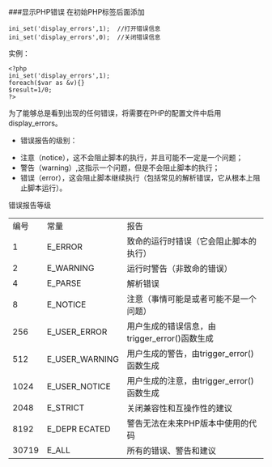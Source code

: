 ###显示PHP错误
在初始PHP标签后面添加

  	ini_set('display_errors',1);  //打开错误信息
	ini_set('display_errors',0);  //关闭错误信息

实例：

	<?php
	ini_set('display_errors',1);
	foreach($var as &v){}
	$result=1/0;
	?>

为了能够总是看到出现的任何错误，将需要在PHP的配置文件中启用display_errors。

* 错误报告的级别：
 - 注意（notice），这不会阻止脚本的执行，并且可能不一定是一个问题；
 - 警告（warning）,这指示一个问题，但是不会阻止脚本的执行；
 - 错误（error），这会阻止脚本继续执行（包括常见的解析错误，它从根本上阻止脚本运行）。

错误报告等级
<table>
<tr><td>编号</td><td>常量</td><td>报告</td></tr>
<tr><td>1</td><td>E_ERROR</td><td>致命的运行时错误（它会阻止脚本的执行）</td></tr>
<tr><td>2</td><td>E_WARNING</td><td>运行时警告（非致命的错误）</td></tr>
<tr><td>4</td><td>E_PARSE</td><td>解析错误</td></tr>
<tr><td>8</td><td>E_NOTICE</td><td>注意（事情可能是或者可能不是一个问题）</td></tr>
<tr><td>256</td><td>E_USER_ERROR</td><td>用户生成的错误信息，由trigger_error()函数生成</td></tr>
<tr><td>512</td><td>E_USER_WARNING</td><td>用户生成的警告，由trigger_error()函数生成</td></tr>
<tr><td>1024</td><td>E_USER_NOTICE</td><td>用户生成的注意，由trigger_error()函数生成</td></tr>
<tr><td>2048</td><td>E_STRICT</td><td>关闭兼容性和互操作性的建议</td></tr>
<tr><td>8192</td><td>E_DEPR ECATED</td><td>警告无法在未来PHP版本中使用的代码</td></tr>
<tr><td>30719</td><td>E_ALL</td><td>所有的错误、警告和建议</td></tr>
</table>
